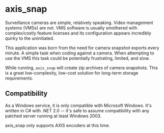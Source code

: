 axis_snap
=========

Surveillance cameras are simple, relatively speaking.  Video management systems (VMSs) are not. VMS software is usually smothered with complex/costly feature licenses and its configuration appears incredibly quirky to the uninitiated.

This application was born from the need for camera snapshot exports every minute.  A simple task when coding against a camera.  When attempting to use the VMS this task could be potentially frustrating, limited, and slow.

While running, `axis_snap` will create zip archives of camera snapshots.  This is a great low-complexity, low-cost solution for long-term storage requirements.

## Compatibility
As a Windows service, it is only compatible with Microsoft Windows.  It's written in C# with .NET 2.0 -- it's safe to assume compatibility with any patched server running at least Windows 2003.

axis_snap only supports AXIS encoders at this time.
